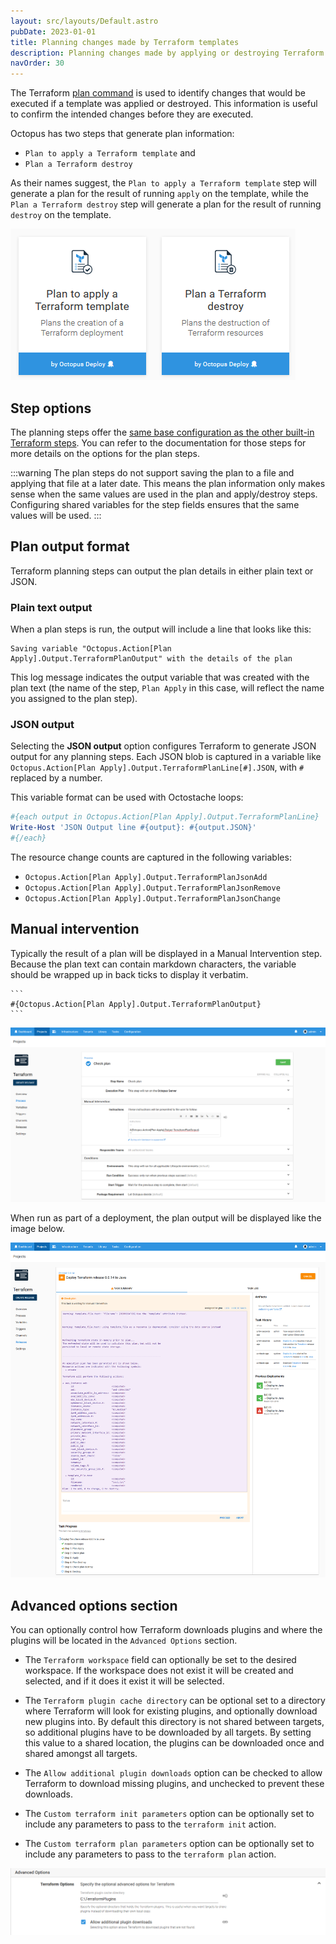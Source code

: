 ```yaml
---
layout: src/layouts/Default.astro
pubDate: 2023-01-01
title: Planning changes made by Terraform templates
description: Planning changes made by applying or destroying Terraform templates
navOrder: 30
---
```


The Terraform [plan command](https://www.terraform.io/cli/commands/plan) is used to identify changes that would be executed if a template was applied or destroyed. This information is useful to confirm the intended changes before they are executed.

Octopus has two steps that generate plan information: 
- `Plan to apply a Terraform template` and 
- `Plan a Terraform destroy`

As their names suggest, the `Plan to apply a Terraform template` step will generate a plan for the result of running `apply` on the template, while the `Plan a Terraform destroy` step will generate a plan for the result of running `destroy` on the template.

![Octopus Steps](images/octopus-terraform-plan-step.png "width=500")

## Step options

The planning steps offer the [same base configuration as the other built-in Terraform steps](/docs/deployments/terraform/working-with-built-in-steps/). You can refer to the documentation for those steps for more details on the options for the plan steps.

:::warning
The plan steps do not support saving the plan to a file and applying that file at a later date. This means the plan information only makes sense when the same values are used in the plan and apply/destroy steps. Configuring shared variables for the step fields ensures that the same values will be used.
:::

## Plan output format

Terraform planning steps can output the plan details in either plain text or JSON.

### Plain text output

When a plan steps is run, the output will include a line that looks like this:

```
Saving variable "Octopus.Action[Plan Apply].Output.TerraformPlanOutput" with the details of the plan
```

This log message indicates the output variable that was created with the plan text (the name of the step, `Plan Apply` in this case, will reflect the name you assigned to the plan step).

### JSON output

Selecting the **JSON output** option configures Terraform to generate JSON output for any planning steps. Each JSON blob is captured in a variable like `Octopus.Action[Plan Apply].Output.TerraformPlanLine[#].JSON`, with `#` replaced by a number.

This variable format can be used with Octostache loops:

```powershell
#{each output in Octopus.Action[Plan Apply].Output.TerraformPlanLine}
Write-Host 'JSON Output line #{output}: #{output.JSON}'
#{/each}
```

The resource change counts are captured in the following variables:

* `Octopus.Action[Plan Apply].Output.TerraformPlanJsonAdd`
* `Octopus.Action[Plan Apply].Output.TerraformPlanJsonRemove`
* `Octopus.Action[Plan Apply].Output.TerraformPlanJsonChange`

## Manual intervention

Typically the result of a plan will be displayed in a Manual Intervention step. Because the plan text can contain markdown characters, the variable should be wrapped up in back ticks to display it verbatim.

````
```
#{Octopus.Action[Plan Apply].Output.TerraformPlanOutput}
```
````

![Terraform manual intervention](images/terraform-manual-intervention.png "width=500")

When run as part of a deployment, the plan output will be displayed like the image below.

![Manual Intervention Message](images/manual-intervention-message.png "width=500")

## Advanced options section

You can optionally control how Terraform downloads plugins and where the plugins will be located in the `Advanced Options` section.

- The `Terraform workspace` field can optionally be set to the desired workspace. If the workspace does not exist it will be created and selected, and if it does it exist it will be selected.

- The `Terraform plugin cache directory` can be optional set to a directory where Terraform will look for existing plugins, and optionally download new plugins into. By default this directory is not shared between targets, so additional plugins have to be downloaded by all targets. By setting this value to a shared location, the plugins can be downloaded once and shared amongst all targets.

- The `Allow additional plugin downloads` option can be checked to allow Terraform to download missing plugins, and unchecked to prevent these downloads.

- The `Custom terraform init parameters` option can be optionally set to include any parameters to pass to the `terraform init` action.

- The `Custom terraform plan parameters` option can be optionally set to include any parameters to pass to the `terraform plan` action.

![Terraform Advanced Options](/docs/deployments/terraform/images/terraform-advanced.png "width=500")
